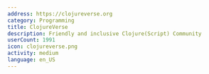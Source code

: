 ```yaml
---
address: https://clojureverse.org
category: Programming
title: ClojureVerse
description: Friendly and inclusive Clojure(Script) Community
userCount: 1991
icon: clojureverse.png
activity: medium
language: en_US
---
```

